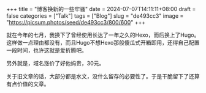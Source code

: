 +++
title = "博客换新的一些牢骚"
date = 2024-07-07T14:11:11+08:00
draft = false
categories = ["Talk"]
tags = ["Blog"]
slug = "de493cc3"
image = "https://picsum.photos/seed/de493cc3/800/600"
+++

就在今年的七月，我换下了曾经使用长达了一年之久的Hexo，而后换上了Hugo。这样做一点理由都没有，而且Hugo不想Hexo那般傻瓜式开箱即用，还得自己配置一段时间，也许这就是爱折腾吧。

另外就是，域名涨价了好他妈贵，30元。

关于旧文章的话，大部分都是水文，没什么留存的必要性了。于是干脆留下了还算有点价值的文章。